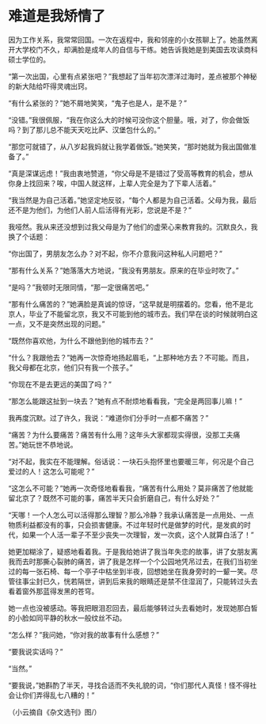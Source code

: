 # 难道是我矫情了

因为工作关系，我常常回国。一次在返程中，我和邻座的小女孩聊上了。她虽然离开大学校门不久，却满脸是成年人的自信与干练。她告诉我她是到美国去攻读商科硕士学位的。

“第一次出国，心里有点紧张吧？”我想起了当年初次漂洋过海时，差点被那个神秘的新大陆给吓得灵魂出窍。

“有什么紧张的？”她不屑地笑笑，“鬼子也是人，是不是？”

“没错。”我很佩服，“我在你这么大的时候可没你这个胆量。哦，对了，你会做饭吗？到了那儿总不能天天吃比萨、汉堡包什么的。”

“那您可就错了，从八岁起我妈就让我学着做饭。”她笑笑，“那时她就为我出国做准备了。”

“真是深谋远虑！”我由衷地赞道，“你父母是不是错过了受高等教育的机会，想从你身上找回来？唉，中国人就这样，上辈人完全是为了下辈人活着。”

“我当然是为自己活着。”她坚定地反驳，“每个人都是为自己活着。父母为我，最后还不是为他们，为他们人前人后活得有光彩，您说是不是？”

我哑然。我从来还没想到过我父母是为了他们的虚荣心来教育我的。沉默良久，我换了个话题：

“你出国了，男朋友怎么办？对不起，你不介意我问这种私人问题吧？”

“那有什么关系？”她落落大方地说，“我没有男朋友。原来的在毕业时吹了。”

“是吗？”我顿时无限同情，“那一定很痛苦吧。”

“那有什么痛苦的？”她满脸是真诚的惊讶，“这早就是明摆着的。您看，他不是北京人，毕业了不能留北京，我又不可能到他的城市去。我们早在谈的时候就明白这一点，又不是突然出现的问题。”

“既然你喜欢他，为什么不跟他到他的城市去？”

“什么？我跟他去？”她再一次惊奇地扬起眉毛，“上那种地方去？不可能。而且，我父母都在北京，他们只有我一个孩子。”

“你现在不是去更远的美国了吗？”

“那怎么能跟这扯到一块去？”她有点不耐烦地看看我，“完全是两回事儿嘛！”

我再度沉默。过了许久，我说：“难道你们分手时一点都不痛苦？”

“痛苦？为什么要痛苦？痛苦有什么用？这年头大家都现实得很，没那工夫痛苦。”她玩世不恭地说。

“对不起，我实在不能理解。俗话说：一块石头抱怀里也要暖三年，何况是个自己爱过的人！这怎么可能呢？”

“这怎么不可能？”她再一次奇怪地看看我，“痛苦有什么用处？莫非痛苦了他就能留北京了？既然不可能的事，痛苦半天只会折磨自己，有什么好处？”

“天哪！一个人怎么可以活得那么理智？那么冷静？我承认痛苦是一点用处、一点物质利益都没有的事，只会损害健康。不过年轻时代是做梦的时代，是发疯的时代，如果一个人活一辈子不至少丧失一次理智，发一次疯，这个人就算白活了！”

她更加糊涂了，疑惑地看着我。于是我给她讲了我当年失恋的故事，讲了女朋友离我而去时那撕心裂肺的痛苦，讲了我是怎样一个个公园地凭吊过去，在我们当初坐过的每一张石椅、每一个亭子中枯坐到半夜，回想她坐在我身旁时的一颦一笑。尽管往事尘封已久，恍若隔世，讲到后来我的眼睛还是禁不住湿润了，只能转过头去看着窗外那蓝得发黑的苍穹。

她一点也没被感动。等我把眼泪忍回去，最后能够转过头去看她时，发现她那白皙的小脸如同平静的秋水一般纹丝不动。

“怎么样？”我问她，“你对我的故事有什么感想？”

“要我说实话吗？”

“当然。”

“要我说，”她斟酌了半天，寻找合适而不失礼貌的词，“你们那代人真怪！怪不得社会让你们弄得乱七八糟的！”

（小云摘自《杂文选刊》图/）